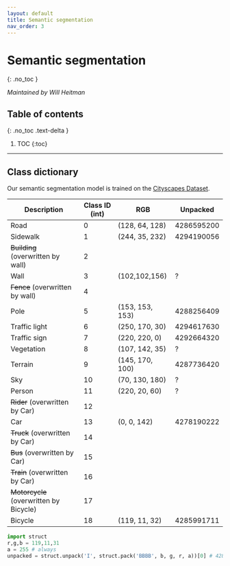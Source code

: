 ```yaml
---
layout: default
title: Semantic segmentation
nav_order: 3
---
```


# Semantic segmentation

{: .no_toc }

_Maintained by Will Heitman_

## Table of contents

{: .no_toc .text-delta }

1. TOC
   {:toc}

---

## Class dictionary

Our semantic segmentation model is trained on the [Cityscapes Dataset](https://www.cityscapes-dataset.com/).

| Description                             | Class ID (int) | RGB                                                         | Unpacked   |
| --------------------------------------- | -------------- | ----------------------------------------------------------- | ---------- |
| Road                                    | 0              | <span class="swatch bg-road"></span>(128, 64, 128)          | 4286595200 |
| Sidewalk                                | 1              | <span class="swatch bg-sidewalk"></span>(244, 35, 232)      | 4294190056 |
| ~~Building~~ (overwritten by wall)      | 2              |                                                             |            |
| Wall                                    | 3              | <span class="swatch bg-wall"></span>(102,102,156)           | ?          |
| ~~Fence~~ (overwritten by wall)         | 4              |                                                             |            |
| Pole                                    | 5              | <span class="swatch bg-pole"></span>(153, 153, 153)         | 4288256409 |
| Traffic light                           | 6              | <span class="swatch bg-traffic-light"></span>(250, 170, 30) | 4294617630 |
| Traffic sign                            | 7              | <span class="swatch bg-traffic-sign"></span>(220, 220, 0)   | 4292664320 |
| Vegetation                              | 8              | <span class="swatch bg-vegetation"></span>(107, 142, 35)    | ?          |
| Terrain                                 | 9              | <span class="swatch bg-terrain"></span>(145, 170, 100)      | 4287736420 |
| Sky                                     | 10             | <span class="swatch bg-sky"></span>(70, 130, 180)           | ?          |
| Person                                  | 11             | <span class="swatch bg-person"></span>(220, 20, 60)         | ?          |
| ~~Rider~~ (overwritten by Car)          | 12             |                                                             |            |
| Car                                     | 13             | <span class="swatch bg-car"></span>(0, 0, 142)              | 4278190222 |
| ~~Truck~~ (overwritten by Car)          | 14             |                                                             |            |
| ~~Bus~~ (overwritten by Car)            | 15             |                                                             |            |
| ~~Train~~ (overwritten by Car)          | 16             |                                                             |            |
| ~~Motorcycle~~ (overwritten by Bicycle) | 17             |                                                             |            |
| Bicycle                                 | 18             | <span class="swatch bg-bicycle"></span>(119, 11, 32)        | 4285991711 |

```python
import struct
r,g,b = 119,11,31
a = 255 # always
unpacked = struct.unpack('I', struct.pack('BBBB', b, g, r, a))[0] # 4285991711
```

